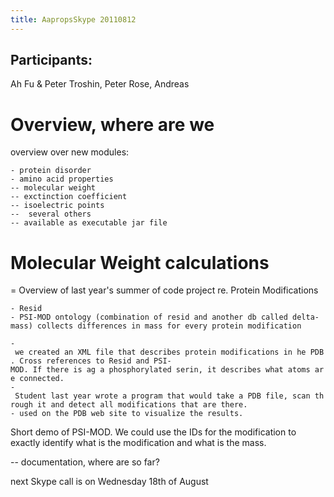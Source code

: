 ```yaml
---
title: AapropsSkype 20110812
---
```


Participants:
-------------

Ah Fu & Peter Troshin, Peter Rose, Andreas

Overview, where are we
======================

overview over new modules:

`- protein disorder`  
`- amino acid properties`  
`-- molecular weight`  
`-- exctinction coefficient`  
`-- isoelectric points`  
`--  several others`  
`-- available as executable jar file `

Molecular Weight calculations
=============================

= Overview of last year's summer of code project re. Protein
Modifications

`- Resid`  
`- PSI-MOD ontology (combination of resid and another db called delta-mass) collects differences in mass for every protein modification`

`- we created an XML file that describes protein modifications in he PDB. Cross references to Resid and PSI-MOD. If there is ag a phosphorylated serin, it describes what atoms are connected.`  
`- Student last year wrote a program that would take a PDB file, scan through it and detect all modifications that are there.`  
`- used on the PDB web site to visualize the results.`

Short demo of PSI-MOD. We could use the IDs for the modification to
exactly identify what is the modification and what is the mass.

-- documentation, where are so far?

next Skype call is on Wednesday 18th of August
